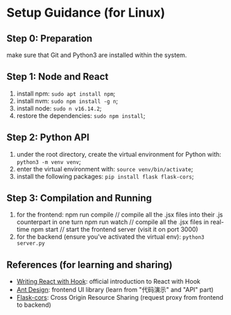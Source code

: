 # Setup Guidance (for Linux)

## Step 0: Preparation

make sure that Git and Python3 are installed within the system.

## Step 1: Node and React

1. install npm: `sudo apt install npm`;
2. install nvm: `sudo npm install -g n`;
3. install node: `sudo n v16.14.2`;
4. restore the dependencies: `sudo npm install`;

## Step 2: Python API

1. under the root directory, create the virtual environment for Python with: `python3 -m venv venv`;
2. enter the virtual environment with: `source venv/bin/activate`;
3. install the following packages: `pip install flask flask-cors`;

## Step 3: Compilation and Running

1. for the frontend: 
    npm run compile    // compile all the .jsx files into their .js counterpart in one turn
    npm run watch      // compile all the .jsx files in real-time
    npm start      // start the frontend server (visit it on port 3000)
2. for the backend (ensure you've activated the virtual env): `python3 server.py`


## References (for learning and sharing)
- [Writing React with Hook](https://zh-hans.reactjs.org/docs/hooks-overview.html): official introduction to React with Hook
- [Ant Design](https://ant.design/components/overview-cn/): frontend UI library (learn from "代码演示" and "API" part)
- [Flask-cors](https://flask-cors.readthedocs.io/en/latest/): Cross Origin Resource Sharing (request proxy from frontend to backend)
